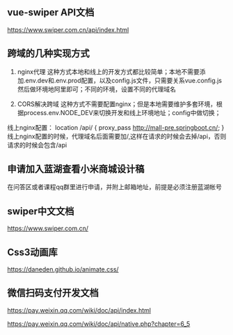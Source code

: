 ## vue-swiper API文档
https://www.swiper.com.cn/api/index.html

## 跨域的几种实现方式

1. nginx代理
这种方式本地和线上的开发方式都比较简单；本地不需要添加.env.dev和.env.prod配置，以及config.js文件，只需要关系vue.config.js然后做环境地阿里即可；不同的环境，设置不同的代理域名

2. CORS解决跨域
这种方式不需要配置nginx；但是本地需要维护多套环境，根据process.env.NODE_DEV来切换开发和线上环境地址；config中做切换；

线上nginx配置：
location /api/ {
  proxy_pass http://mall-pre.springboot.cn/;
}
线上nginx配置的时候，代理域名后面需要加/,这样在请求的时候会去掉/api，否则请求的时候会包含/api

## 申请加入蓝湖查看小米商城设计稿
在问答区或者课程qq群里进行申请，并附上邮箱地址，前提是必须注册蓝湖帐号

## swiper中文文档
https://www.swiper.com.cn/

## Css3动画库
https://daneden.github.io/animate.css/

## 微信扫码支付开发文档
https://pay.weixin.qq.com/wiki/doc/api/index.html

https://pay.weixin.qq.com/wiki/doc/api/native.php?chapter=6_5